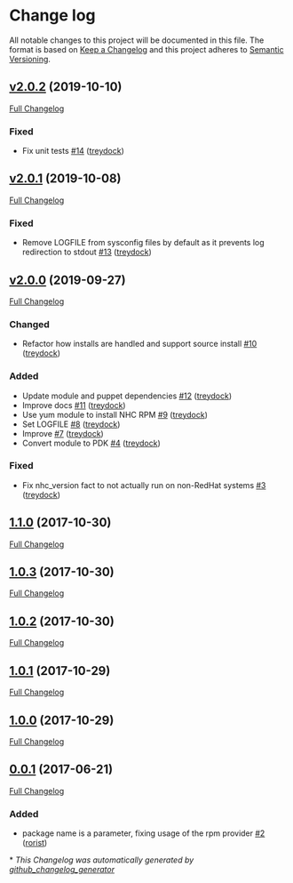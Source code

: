 # Change log

All notable changes to this project will be documented in this file. The format is based on [Keep a Changelog](http://keepachangelog.com/en/1.0.0/) and this project adheres to [Semantic Versioning](http://semver.org).

## [v2.0.2](https://github.com/treydock/puppet-module-nhc/tree/v2.0.2) (2019-10-10)

[Full Changelog](https://github.com/treydock/puppet-module-nhc/compare/v2.0.1...v2.0.2)

### Fixed

- Fix unit tests [\#14](https://github.com/treydock/puppet-module-nhc/pull/14) ([treydock](https://github.com/treydock))

## [v2.0.1](https://github.com/treydock/puppet-module-nhc/tree/v2.0.1) (2019-10-08)

[Full Changelog](https://github.com/treydock/puppet-module-nhc/compare/v2.0.0...v2.0.1)

### Fixed

- Remove LOGFILE from sysconfig files by default as it prevents log redirection to stdout [\#13](https://github.com/treydock/puppet-module-nhc/pull/13) ([treydock](https://github.com/treydock))

## [v2.0.0](https://github.com/treydock/puppet-module-nhc/tree/v2.0.0) (2019-09-27)

[Full Changelog](https://github.com/treydock/puppet-module-nhc/compare/1.1.0...v2.0.0)

### Changed

- Refactor how installs are handled and support source install [\#10](https://github.com/treydock/puppet-module-nhc/pull/10) ([treydock](https://github.com/treydock))

### Added

- Update module and puppet dependencies [\#12](https://github.com/treydock/puppet-module-nhc/pull/12) ([treydock](https://github.com/treydock))
- Improve docs [\#11](https://github.com/treydock/puppet-module-nhc/pull/11) ([treydock](https://github.com/treydock))
- Use yum module to install NHC RPM [\#9](https://github.com/treydock/puppet-module-nhc/pull/9) ([treydock](https://github.com/treydock))
- Set LOGFILE [\#8](https://github.com/treydock/puppet-module-nhc/pull/8) ([treydock](https://github.com/treydock))
- Improve [\#7](https://github.com/treydock/puppet-module-nhc/pull/7) ([treydock](https://github.com/treydock))
- Convert module to PDK [\#4](https://github.com/treydock/puppet-module-nhc/pull/4) ([treydock](https://github.com/treydock))

### Fixed

- Fix nhc\_version fact to not actually run on non-RedHat systems [\#3](https://github.com/treydock/puppet-module-nhc/pull/3) ([treydock](https://github.com/treydock))

## [1.1.0](https://github.com/treydock/puppet-module-nhc/tree/1.1.0) (2017-10-30)

[Full Changelog](https://github.com/treydock/puppet-module-nhc/compare/1.0.3...1.1.0)

## [1.0.3](https://github.com/treydock/puppet-module-nhc/tree/1.0.3) (2017-10-30)

[Full Changelog](https://github.com/treydock/puppet-module-nhc/compare/1.0.2...1.0.3)

## [1.0.2](https://github.com/treydock/puppet-module-nhc/tree/1.0.2) (2017-10-30)

[Full Changelog](https://github.com/treydock/puppet-module-nhc/compare/1.0.1...1.0.2)

## [1.0.1](https://github.com/treydock/puppet-module-nhc/tree/1.0.1) (2017-10-29)

[Full Changelog](https://github.com/treydock/puppet-module-nhc/compare/1.0.0...1.0.1)

## [1.0.0](https://github.com/treydock/puppet-module-nhc/tree/1.0.0) (2017-10-29)

[Full Changelog](https://github.com/treydock/puppet-module-nhc/compare/0.0.1...1.0.0)

## [0.0.1](https://github.com/treydock/puppet-module-nhc/tree/0.0.1) (2017-06-21)

[Full Changelog](https://github.com/treydock/puppet-module-nhc/compare/ba24628b4966a1ed52462f3a790ae3d16ab90f2c...0.0.1)

### Added

- package name is a parameter, fixing usage of the rpm provider [\#2](https://github.com/treydock/puppet-module-nhc/pull/2) ([rorist](https://github.com/rorist))



\* *This Changelog was automatically generated by [github_changelog_generator](https://github.com/skywinder/Github-Changelog-Generator)*
